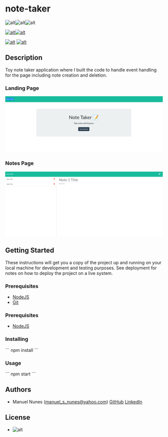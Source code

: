 
# note-taker

![alt](https://img.shields.io/badge/JavaScript-64%25-blue)![alt](https://img.shields.io/badge/HTML-25%25-blue)![alt](https://img.shields.io/badge/CSS-11%25-blue)

[![alt](https://img.shields.io/badge/express-%5E4.18.2-orange)](http://expressjs.com/)[![alt](https://img.shields.io/badge/if--env-%5E1.0.4-orange)](https://github.com/ericclemmons/if-env#readme)

[![alt](https://img.shields.io/badge/nodemon-%5E2.0.20-yellow)](https://nodemon.io) [![alt](https://img.shields.io/badge/serve-%5E14.1.2-yellow)](https://github.com/vercel/serve#readme) 




## Description

Toy note taker application where I built the code to handle event handling for the page including note creation and deletion.

### Landing Page
![Note Taker Landing Page](./.README/note-taker-landing.png)

### Notes Page
![Note Taker Notes Page](./.README/note-taker-notes-page.png)

## Getting Started

These instructions will get you a copy of the project up and running on your local machine for development and testing purposes. See deployment for notes on how to deploy the project on a live system.

### Prerequisites

* [NodeJS](https://nodejs.org/en/)
* [Git](https://git-scm.com/)

### Prerequisites

* [NodeJS](https://nodejs.org)

### Installing

\`\`\`
npm install
\`\`\`

### Usage

\`\`\`
npm start
\`\`\`

## Authors

- Manuel Nunes (manuel_s_nunes@yahoo.com) [GitHub](https://github.com/redmarmaduke) [LinkedIn](https://www.linkedin.com/in/manuel-nunes-272ba31b/) 


## License

* ![alt](https://img.shields.io/badge/LICENSE-MIT-blue)



